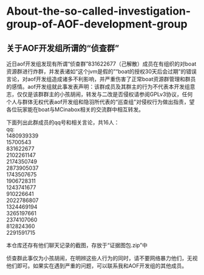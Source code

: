 # About-the-so-called-investigation-group-of-AOF-development-group
## 关于AOF开发组所谓的“侦查群”

近日aof开发组发现有所谓“侦查群”831622677（己解散）成员在有组织的对boat资源群进行炸群，并发表诸如“这个jvm是假的”“boat的授权30天后会过期”的错误言论，对aof开发组造成诸多不利影响，并严重伤害了正常boat资源群管理和群员的感情。aof开发组就此事发表声明：该群成员及其群主的行为不代表本开发组意志，仅仅是该群群主的小孩胡闹，转发与二改是否侵权请参阅GPLv3协议，任何个人与群体无权代表aof开发组和隐羽所代表的“巡查组”对侵权行为做出指责，望各位玩家能在boat与MCinabox相关的交流群中相互转发。

下面列出此群成员的qq号和相关言论，共16人：  
qq:  
1480939339  
15700543  
831622677  
2102261147  
2174350749  
2873905037  
1743507675  
1906728311  
1243741677  
910226641  
2022786807  
1324469194  
3265197661  
2374107060  
812824360  
2291591715  

本仓库还存有他们聊天记录的截图，存放于“证据图包.zip”中  

侦查群此事仅为小孩胡闹，在明辨这些人行为的同时，请不要网络暴力他们，无视他们即可。如果实在遇到严重的问题，可以联系我和AOF开发组的其他成员。

